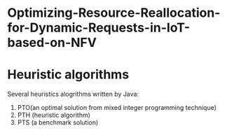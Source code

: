 # Optimizing-Resource-Reallocation-for-Dynamic-Requests-in-IoT-based-on-NFV
# Heuristic algorithms

Several heuristics alogrithms written by Java:
1. PTO(an optimal solution from mixed integer programming technique)
2. PTH (heuristic algorithm)
3. PTS (a benchmark solution)

